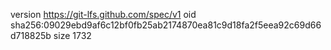 version https://git-lfs.github.com/spec/v1
oid sha256:09029ebd9af6c12bf0fb25ab2174870ea81c9d18fa2f5eea92c69d66d718825b
size 1732
